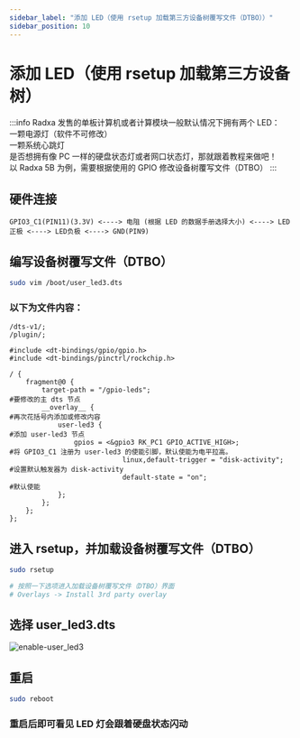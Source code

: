 ```yaml
---
sidebar_label: "添加 LED（使用 rsetup 加载第三方设备树覆写文件（DTBO））"
sidebar_position: 10
---
```


# 添加 LED（使用 rsetup 加载第三方设备树）

:::info
Radxa 发售的单板计算机或者计算模块一般默认情况下拥有两个 LED：  
一颗电源灯（软件不可修改）  
一颗系统心跳灯  
是否想拥有像 PC 一样的硬盘状态灯或者网口状态灯，那就跟着教程来做吧！  
以 Radxa 5B 为例，需要根据使用的 GPIO 修改设备树覆写文件（DTBO）
:::

## 硬件连接

```
GPIO3_C1(PIN11)(3.3V) <----> 电阻 (根据 LED 的数据手册选择大小) <----> LED正极 <----> LED负极 <----> GND(PIN9)
```

## 编写设备树覆写文件（DTBO）

```bash
sudo vim /boot/user_led3.dts
```

### 以下为文件内容：

```
/dts-v1/;
/plugin/;

#include <dt-bindings/gpio/gpio.h>
#include <dt-bindings/pinctrl/rockchip.h>

/ {
    fragment@0 {
        target-path = "/gpio-leds";                                     #要修改的主 dts 节点
        __overlay__ {                                                   #再次花括号内添加或修改内容
            user-led3 {                                                 #添加 user-led3 节点
                gpios = <&gpio3 RK_PC1 GPIO_ACTIVE_HIGH>;               #将 GPIO3_C1 注册为 user-led3 的使能引脚，默认使能为电平拉高。
                            linux,default-trigger = "disk-activity";    #设置默认触发器为 disk-activity
                            default-state = "on";                       #默认使能
            };
        };
    };
};
```

## 进入 rsetup，并加载设备树覆写文件（DTBO）

```bash
sudo rsetup

# 按照一下选项进入加载设备树覆写文件（DTBO）界面
# Overlays -> Install 3rd party overlay
```

## 选择 user_led3.dts

![enable-user_led3](/img/general-tutorial/enable-user_led3.png)

## 重启

```bash
sudo reboot
```

### 重启后即可看见 LED 灯会跟着硬盘状态闪动
